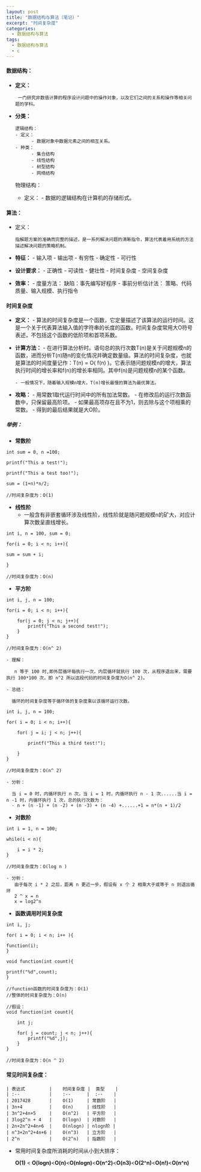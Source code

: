```yaml
---
layout: post
title: "数据结构与算法（笔记）"
excerpt: "时间复杂度"
categories:
  - 数据结构与算法
tags:
  - 数据结构与算法
  - c
---
```


#### 数据结构：
- **定义：**

       一门研究非数值计算的程序设计问题中的操作对象，以及它们之间的关系和操作等相关问题的学科。
       
- **分类：**

	  逻辑结构：
	  - 定义：
		    - 数据对象中数据元素之间的相互关系。
      - 种类：
	        - 集合结构
	        - 线性结构
		    - 树型结构
		    - 网络结构
			    
	物理结构：
	- 定义：
          - 数据的逻辑结构在计算机的存储形式。

#### 算法：
- 定义：

	  指解题方案的准确而完整的描述，是一系列解决问题的清晰指令，算法代表着用系统的方法描述解决问题的策略机制。

- **特征：**
	  - 输入项
	  - 输出项
	  - 有穷性
	  - 确定性
	  - 可行性
	  
- **设计要求：**
	  - 正确性
	  - 可读性
	  - 健壮性
	  - 时间复杂度
	  - 空间复杂度
	  
- **效率：**
	  - 度量方法：
		缺陷：事先编写好程序 
	  - 事前分析估计法：
	    策略、代码质量、输入规模、执行指令

#### 时间复杂度
- **定义：**
	  - 算法的时间复杂度是一个函数，它定量描述了该算法的运行时间。这是一个关于代表算法输入值的字符串的长度的函数。时间复杂度常用大O符号表述，不包括这个函数的低阶项和首项系数。
	  
- **计算方法：**
	  - 在进行算法分析时。语句总的执行次数T(n)是关于问题规模n的函数，进而分析T(n)随n的变化情况并确定数量级。算法的时间复杂度，也就是算法的时间度量记作：T(n) = O( f(n) )。它表示随问题规模n的增大，算法执行时间的增长率和f(n)的增长率相同。其中f(n)是问题规模n的某个函数。
      
      - 一般情况下，随着输入规模n增大，T(n)增长最慢的算法为最优算法。 

- **攻略：**
	  - 用常数1取代运行时间中的所有加法常数。
	  - 在修改后的运行次数函数中，只保留最高阶项。
	  - 如果最高项存在且不为1，则去除与这个项相乘的常数。
	  - 得到的最后结果就是大O阶。
	  
##### 举例：
- **常数阶**
		  

``` 
int sum = 0, n =100;

printf("This a test!");

printf("This a test too!");

sum = (1+n)*n/2;

//时间复杂度为：O(1)
```


- **线性阶**
  - 一般含有非嵌套循环涉及线性阶，线性阶就是随问题规模n的矿大，对应计算次数呈直线增长。

``` 
int i, n = 100, sum = 0;

for(i = 0; i < n; i++){

sum = sum + i;

}

//时间复杂度为：O(n)
```
- **平方阶**

``` 
int i, j, n = 100;

for(i = 0; i < n; i++){
	
	for(j = 0; j < n; j++){
		printf("This a second test!");		
	}
}

//时间复杂度为：O(n^ 2)
```
	- 理解：
	
	   n 等于 100 时,即外层循环每执行一次，内层循环就执行 100 次，从程序退出来，需要执行 100*100 次，即 n^2 所以这段代码的时间复杂度为O(n^ 2)。
	   
	- 总结：
	  
	  循环的时间复杂度等于循环体的复杂度乘以该循环运行次数。

``` 
int i, j, n = 100;

for( i = 0; i < n; i++){

	for( j = i; j < n; j++){
		
		printf("This a third test!");
		
	}
}

//时间复杂度为：O(n^ 2)
```
	- 分析：
	
	  当 i = 0 时，内循环执行 n 次，当 i = 1 时，内循环执行 n - 1 次......当 i = n -1 时，内循环执行 1 次，总的执行次数为：
	  - n + (n -1) + (n -2) + (n -3) + (n -4) +......+1 = n*(n + 1)/2
	  
- **对数阶**

``` 
int i = 1, n = 100;

while(i < n){
	
	i = i * 2;
}

//时间复杂度为：O(log n )
```
    - 分析：
	   由于每次 i * 2 之后，距离 n 更近一步，假设有 x 个 2 相乘大于或等于 n 则退出循环
	   2 ^ x = n
	   x = log2^n

 
 - **函数调用时间复杂度**

``` 
int i, j;

for( i = 0; i < n; i++ ){

function(i);
}

void function(int count){

printf("%d",count);
}

//function函数的时间复杂度为：O(1)
//整体的时间复杂度为：O(n)

//假设：
void function(int count){

	int j;

	for( j = count; j < n; j++){
		printf("%d",j);
	}
}

//时间复杂度为：O(n ^ 2)
```
#### 常见时间复杂度：
```
| 表达式         |    时间复杂度 |  类型    |
| :--           |    :--      |  :--    |
| 2017428       |    O(1)     | 常数阶   |
| 3n+4          |    O(n)     | 线性阶   |
| 3n^2+4n+5     |    O(n^2)   | 平方阶   |
| 3log2^n + 4   |    O(logn)  | 对数阶   |
| 2n+2n^2+4n+6  |    O(nlogn) | nlogn阶 |
| n^3+2n^2+4n+6 |    O(n^3)   | 立方阶   |
| 2^n           |    O(2^n)   | 指数阶   |
```
 - 常用时间复杂度所消耗的时间从小到大排序：
 
   **O(1)** < **O(logn)**<**O(n)**<**O(nlogn)**<**O(n^2)**<**O(n3)**<**O(2^n)**<**O(n!)**<**O(n^n)**
